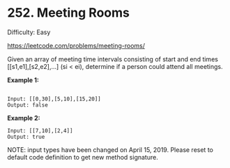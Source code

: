# 252. Meeting Rooms

Difficulty: Easy

https://leetcode.com/problems/meeting-rooms/

Given an array of meeting time intervals consisting of start and end times [[s1,e1],[s2,e2],...] (si < ei), determine if a person could attend all meetings.

**Example 1:**
```

Input: [[0,30],[5,10],[15,20]]
Output: false
```

**Example 2:**
```
Input: [[7,10],[2,4]]
Output: true
```

NOTE: input types have been changed on April 15, 2019. Please reset to default code definition to get new method signature.
